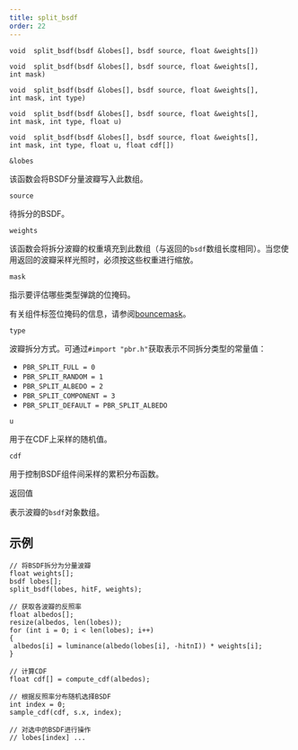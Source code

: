 ```yaml
---
title: split_bsdf
order: 22
---
```

`void  split_bsdf(bsdf &lobes[], bsdf source, float &weights[])`

`void  split_bsdf(bsdf &lobes[], bsdf source, float &weights[], int mask)`

`void  split_bsdf(bsdf &lobes[], bsdf source, float &weights[], int mask, int type)`

`void  split_bsdf(bsdf &lobes[], bsdf source, float &weights[], int mask, int type, float u)`

`void  split_bsdf(bsdf &lobes[], bsdf source, float &weights[], int mask, int type, float u, float cdf[])`

`&lobes`

该函数会将BSDF分量波瓣写入此数组。

`source`

待拆分的BSDF。

`weights`

该函数会将拆分波瓣的权重填充到此数组（与返回的`bsdf`数组长度相同）。当您使用返回的波瓣采样光照时，必须按这些权重进行缩放。

`mask`

指示要评估哪些类型弹跳的位掩码。

有关组件标签位掩码的信息，请参阅[bouncemask](../shading-and-rendering/bouncemask)。

`type`

波瓣拆分方式。可通过`#import "pbr.h"`获取表示不同拆分类型的常量值：

- `PBR_SPLIT_FULL = 0`
- `PBR_SPLIT_RANDOM = 1`
- `PBR_SPLIT_ALBEDO = 2`
- `PBR_SPLIT_COMPONENT = 3`
- `PBR_SPLIT_DEFAULT = PBR_SPLIT_ALBEDO`

`u`

用于在CDF上采样的随机值。

`cdf`

用于控制BSDF组件间采样的累积分布函数。

返回值

表示波瓣的`bsdf`对象数组。

## 示例

```vex
// 将BSDF拆分为分量波瓣
float weights[];
bsdf lobes[];
split_bsdf(lobes, hitF, weights);

// 获取各波瓣的反照率
float albedos[];
resize(albedos, len(lobes));
for (int i = 0; i < len(lobes); i++)
{
 albedos[i] = luminance(albedo(lobes[i], -hitnI)) * weights[i];
}

// 计算CDF
float cdf[] = compute_cdf(albedos);

// 根据反照率分布随机选择BSDF
int index = 0;
sample_cdf(cdf, s.x, index);

// 对选中的BSDF进行操作
// lobes[index] ...

```
